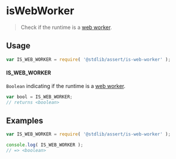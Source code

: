 # isWebWorker

> Check if the runtime is a [web worker][mdn-web-workers-api].


<section class="usage">

## Usage

``` javascript
var IS_WEB_WORKER = require( '@stdlib/assert/is-web-worker' );
```

#### IS_WEB_WORKER

`Boolean` indicating if the runtime is a [web worker][mdn-web-workers-api].

``` javascript
var bool = IS_WEB_WORKER;
// returns <boolean>
```

</section>

<!-- /.usage -->


<section class="examples">

## Examples

``` javascript
var IS_WEB_WORKER = require( '@stdlib/assert/is-web-worker' );

console.log( IS_WEB_WORKER );
// => <boolean>
```

</section>

<!-- /.examples -->


<section class="links">

[mdn-web-workers-api]: https://developer.mozilla.org/en-US/docs/Web/API/Web_Workers_API

</section>

<!-- /.links -->
